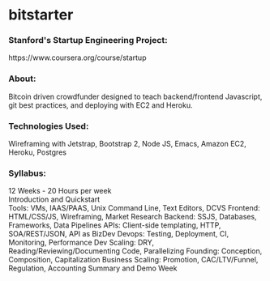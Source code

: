 bitstarter
==========
<h3>Stanford's Startup Engineering Project:</h3> https://www.coursera.org/course/startup

<h3>About:</h3> Bitcoin driven crowdfunder designed to teach backend/frontend Javascript, git best practices, and deploying with EC2 and Heroku.  

<h3>Technologies Used:</h3> Wireframing with Jetstrap, Bootstrap 2, Node JS, Emacs, Amazon EC2, Heroku, Postgres

<h3>Syllabus:</h3>
12 Weeks - 20 Hours per week <br>Introduction and Quickstart<br>
Tools: VMs, IAAS/PAAS, Unix Command Line, Text Editors, DCVS
Frontend: HTML/CSS/JS, Wireframing, Market Research
Backend: SSJS, Databases, Frameworks, Data Pipelines
APIs: Client-side templating, HTTP, SOA/REST/JSON, API as BizDev
Devops: Testing, Deployment, CI, Monitoring, Performance
Dev Scaling: DRY, Reading/Reviewing/Documenting Code, Parallelizing
Founding: Conception, Composition, Capitalization
Business Scaling: Promotion, CAC/LTV/Funnel, Regulation, Accounting
Summary and Demo Week
